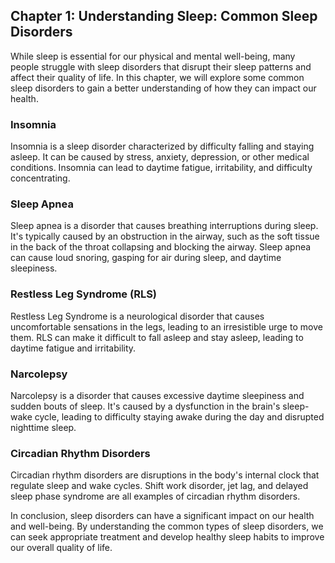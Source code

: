 Chapter 1: Understanding Sleep: Common Sleep Disorders
------------------------------------------------------

While sleep is essential for our physical and mental well-being, many people struggle with sleep disorders that disrupt their sleep patterns and affect their quality of life. In this chapter, we will explore some common sleep disorders to gain a better understanding of how they can impact our health.

### Insomnia

Insomnia is a sleep disorder characterized by difficulty falling and staying asleep. It can be caused by stress, anxiety, depression, or other medical conditions. Insomnia can lead to daytime fatigue, irritability, and difficulty concentrating.

### Sleep Apnea

Sleep apnea is a disorder that causes breathing interruptions during sleep. It's typically caused by an obstruction in the airway, such as the soft tissue in the back of the throat collapsing and blocking the airway. Sleep apnea can cause loud snoring, gasping for air during sleep, and daytime sleepiness.

### Restless Leg Syndrome (RLS)

Restless Leg Syndrome is a neurological disorder that causes uncomfortable sensations in the legs, leading to an irresistible urge to move them. RLS can make it difficult to fall asleep and stay asleep, leading to daytime fatigue and irritability.

### Narcolepsy

Narcolepsy is a disorder that causes excessive daytime sleepiness and sudden bouts of sleep. It's caused by a dysfunction in the brain's sleep-wake cycle, leading to difficulty staying awake during the day and disrupted nighttime sleep.

### Circadian Rhythm Disorders

Circadian rhythm disorders are disruptions in the body's internal clock that regulate sleep and wake cycles. Shift work disorder, jet lag, and delayed sleep phase syndrome are all examples of circadian rhythm disorders.

In conclusion, sleep disorders can have a significant impact on our health and well-being. By understanding the common types of sleep disorders, we can seek appropriate treatment and develop healthy sleep habits to improve our overall quality of life.
